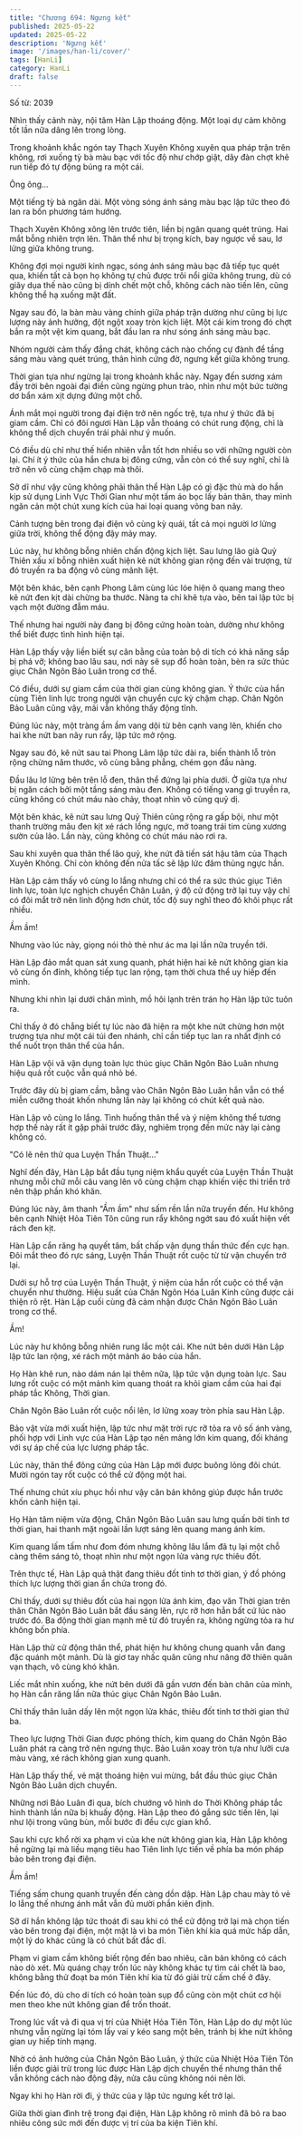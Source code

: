 ```yaml
---
title: "Chương 694: Ngưng kết"
published: 2025-05-22
updated: 2025-05-22
description: 'Ngưng kết'
image: '/images/han-li/cover/'
tags: [HanLi]
category: HanLi
draft: false
---
```


Số từ: 2039 










Nhìn thấy cảnh này, nội tâm Hàn Lập thoáng động. Một loại dự cảm không tốt lần nữa dâng lên trong lòng.

Trong khoảnh khắc ngón tay Thạch Xuyên Không xuyên qua pháp trận trên không, rơi xuống tỳ bà màu bạc với tốc độ như chớp giật, dây đàn chợt khẽ run tiếp đó tự động búng ra một cái.

Ông ông...

Một tiếng tỳ bà ngân dài. Một vòng sóng ánh sáng màu bạc lập tức theo đó lan ra bốn phương tám hướng.

Thạch Xuyên Không xông lên trước tiên, liền bị ngân quang quét trúng. Hai mắt bỗng nhiên trợn lên. Thân thể như bị trọng kích, bay ngược về sau, lơ lửng giữa không trung.

Không đợi mọi người kinh ngạc, sóng ánh sáng màu bạc đã tiếp tục quét qua, khiến tất cả bọn họ không tự chủ được trôi nổi giữa không trung, dù có giãy dụa thế nào cũng bị dính chết một chỗ, không cách nào tiến lên, cũng không thể hạ xuống mặt đất.

Ngay sau đó, la bàn màu vàng chính giữa pháp trận dường như cũng bị lực lượng này ảnh hưởng, đột ngột xoay tròn kịch liệt. Một cái kim trong đó chợt bắn ra một vệt kim quang, bắt đầu lan ra như sóng ánh sáng màu bạc.

Nhóm người cảm thấy đắng chát, không cách nào chống cự đành để tầng sáng màu vàng quét trúng, thân hình cứng đờ, ngưng kết giữa không trung.

Thời gian tựa như ngừng lại trong khoảnh khắc này. Ngay đến sương xám đầy trời bên ngoài đại điền cũng ngừng phun trào, nhìn như một bức tường dơ bẩn xám xịt dựng đứng một chỗ.

Ánh mắt mọi người trong đại điện trở nên ngốc trệ, tựa như ý thức đã bị giam cầm. Chỉ có đôi ngươi Hàn Lập vẫn thoáng có chút rung động, chỉ là không thể dịch chuyển trái phải như ý muốn.

Có điều dù chỉ như thế hiển nhiên vẫn tốt hơn nhiều so với những người còn lại. Chí ít ý thức của hắn chưa bị đông cứng, vẫn còn có thể suy nghĩ, chỉ là trở nên vô cùng chậm chạp mà thôi.

Sở dĩ như vậy cũng không phải thân thể Hàn Lập có gì đặc thù mà do hắn kịp sử dụng Linh Vực Thời Gian như một tấm áo bọc lấy bản thân, thay mình ngăn cản một chút xung kích của hai loại quang võng ban nãy.

Cảnh tượng bên trong đại điện vô cùng kỳ quái, tất cả mọi người lơ lửng giữa trời, không thể động đậy mảy may.

Lúc này, hư không bỗng nhiên chấn động kịch liệt. Sau lưng lão già Quỷ Thiên xấu xí bỗng nhiên xuất hiện kẽ nứt không gian rộng đến vài trượng, từ đó truyền ra ba động vô cùng mãnh liệt.

Một bên khác, bên cạnh Phong Lâm cùng lúc lóe hiện ô quang mang theo kẽ nứt đen kịt dài chừng ba thước. Nàng ta chỉ khẽ tựa vào, bên tai lập tức bị vạch một đường đẫm máu.

Thế nhưng hai người này đang bị đông cứng hoàn toàn, dường như không thể biết được tình hình hiện tại.

Hàn Lập thấy vậy liền biết sự cân bằng của toàn bộ di tích có khả năng sắp bị phá vỡ; không bao lâu sau, nơi này sẽ sụp đổ hoàn toàn, bèn ra sức thúc giục Chân Ngôn Bảo Luân trong cơ thể.

Có điều, dưới sự giam cầm của thời gian cùng không gian. Ý thức của hắn cùng Tiên linh lực trong người vận chuyển cực kỳ chậm chạp. Chân Ngôn Bảo Luân cũng vậy, mãi vẫn không thấy động tĩnh.

Đúng lúc này, một tràng ầm ầm vang dội từ bên cạnh vang lên, khiến cho hai khe nứt ban nãy run rẩy, lập tức mở rộng.

Ngay sau đó, kẽ nứt sau tai Phong Lâm lập tức dài ra, biến thành lỗ tròn rộng chừng năm thước, vô cùng bằng phẳng, chém gọn đầu nàng.

Đầu lâu lơ lửng bên trên lỗ đen, thân thể đứng lại phía dưới. Ở giữa tựa như bị ngăn cách bởi một tầng sáng màu đen. Không có tiếng vang gì truyền ra, cũng không có chút máu nào chảy, thoạt nhìn vô cùng quỷ dị.

Một bên khác, kẽ nứt sau lưng Quỷ Thiên cũng rộng ra gấp bội, như một thanh trường mâu đen kịt xé rách lồng ngực, mở toang trái tim cùng xương sườn của lão. Lần này, cũng không có chút máu nào rơi ra.

Sau khi xuyên qua thân thể lão quỷ, khe nứt đã tiến sát hậu tâm của Thạch Xuyên Không. Chỉ còn không đến nửa tấc sẽ lập lức đâm thủng ngực hắn.

Hàn Lập cảm thấy vô cùng lo lắng nhưng chỉ có thể ra sức thúc giục Tiên linh lực, toàn lực nghịch chuyển Chân Luân, ý độ cử động trở lại tuy vậy chỉ có đôi mắt trở nên linh động hơn chút, tốc độ suy nghĩ theo đó khôi phục rất nhiều.

Ầm ầm!

Nhưng vào lúc này, giọng nói thỏ thẻ như ác ma lại lần nữa truyền tới.

Hàn Lập đảo mắt quan sát xung quanh, phát hiện hai kẽ nứt không gian kia vô cùng ổn đỉnh, không tiếp tục lan rộng, tạm thời chưa thể uy hiếp đến mình.

Nhưng khi nhìn lại dưới chân mình, mồ hôi lạnh trên trán họ Hàn lập tức tuôn ra.

Chỉ thấy ở đó chẳng biết tự lúc nào đã hiện ra một khe nứt chừng hơn một trượng tựa như một cái túi đen nhánh, chỉ cần tiếp tục lan ra nhất định có thể nuốt trọn thân thể của hắn.

Hàn Lập vội vã vận dụng toàn lực thúc giục Chân Ngôn Bảo Luân nhưng hiệu quả rốt cuộc vẫn quá nhỏ bé.

Trước đây dù bị giam cầm, bằng vào Chân Ngôn Bảo Luân hắn vẫn có thể miễn cưỡng thoát khốn nhưng lần này lại không có chút kết quả nào.

Hàn Lập vô cùng lo lắng. Tình huống thân thể và ý niệm không thể tương hợp thế này rất ít gặp phải trước đây, nghiêm trọng đến mức này lại càng không có.

"Có lẽ nên thử qua Luyện Thần Thuật..."

Nghĩ đến đây, Hàn Lập bắt đầu tụng niệm khẩu quyết của Luyện Thần Thuật nhưng mỗi chữ mỗi câu vang lên vô cùng chậm chạp khiến việc thi triển trở nên thập phần khó khăn.

Đúng lúc này, âm thanh "Ầm ầm" như sấm rền lần nữa truyền đến. Hư không bên cạnh Nhiệt Hỏa Tiên Tôn cũng run rẩy không ngớt sau đó xuất hiện vết rách đen kịt.

Hàn Lập cắn răng hạ quyết tâm, bất chấp vận dụng thần thức đến cực hạn. Đôi mắt theo đó rực sáng, Luyện Thần Thuật rốt cuộc từ từ vận chuyển trở lại.

Dưới sự hỗ trợ của Luyện Thần Thuật, ý niệm của hắn rốt cuộc có thể vận chuyển như thường. Hiệu suất của Chân Ngôn Hóa Luân Kinh cũng được cải thiện rõ rệt. Hàn Lập cuối cùng đã cảm nhận được Chân Ngôn Bảo Luân trong cơ thể.

Ầm!

Lúc này hư không bỗng nhiên rung lắc một cái. Khe nứt bên dưới Hàn Lập lập tức lan rộng, xé rách một mảnh áo báo của hắn.

Họ Hàn khẽ run, nào dám nán lại thêm nữa, lập tức vận dụng toàn lực. Sau lưng rốt cuộc có một mảnh kim quang thoát ra khỏi giam cầm của hai đại pháp tắc Không, Thời gian.

Chân Ngôn Bảo Luân rốt cuộc nổi lên, lơ lửng xoay tròn phía sau Hàn Lập.

Bảo vật vừa mới xuất hiện, lập tức như mặt trời rực rỡ tỏa ra vô số ánh vàng, phối hợp với Linh vực của Hàn Lập tạo nên mảng lớn kim quang, đối kháng với sự áp chế của lực lượng pháp tắc.

Lúc này, thân thể đông cứng của Hàn Lập mới được buông lỏng đôi chút. Mười ngón tay rốt cuộc có thể cử động một hai.

Thế nhưng chút xíu phục hồi như vậy căn bản không giúp được hắn trước khốn cảnh hiện tại.

Họ Hàn tâm niệm vừa động, Chân Ngôn Bảo Luân sau lưng quấn bởi tinh tơ thời gian, hai thanh mặt ngoài lần lượt sáng lên quang mang ánh kim.

Kim quang lấm tấm như đom đóm nhưng không lâu lắm đã tụ lại một chỗ càng thêm sáng tỏ, thoạt nhìn như một ngọn lửa vàng rực thiêu đốt.

Trên thực tế, Hàn Lập quả thật đang thiêu đốt tinh tơ thời gian, ý đồ phóng thích lực lượng thời gian ẩn chứa trong đó.

Chỉ thấy, dưới sự thiêu đốt của hai ngọn lửa ánh kim, đạo văn Thời gian trên thân Chân Ngôn Bảo Luân bắt đầu sáng lên, rực rỡ hơn hẳn bất cứ lúc nào trước đó. Ba động thời gian mạnh mẽ từ đó truyền ra, không ngừng tỏa ra hư không bốn phía.

Hàn Lập thử cử động thân thể, phát hiện hư không chung quanh vẫn đang đặc quánh một mảnh. Dù là giơ tay nhấc quân cũng như nâng đỡ thiên quân vạn thạch, vô cùng khó khăn.

Liếc mắt nhìn xuống, khe nứt bên dưới đã gần vươn đến bàn chân của mình, họ Hàn cắn răng lần nữa thúc giục Chân Ngôn Bảo Luân.

Chỉ thấy thân luân dấy lên một ngọn lửa khác, thiêu đốt tinh tơ thời gian thứ ba.

Theo lực lượng Thời Gian được phóng thích, kim quang do Chân Ngôn Bảo Luân phát ra càng trở nên ngưng thực. Bảo Luân xoay tròn tựa như lưỡi cưa màu vàng, xé rách không gian xung quanh.

Hàn Lập thấy thế, vẻ mặt thoáng hiện vui mừng, bắt đầu thúc giục Chân Ngôn Bảo Luân dịch chuyển.

Những nơi Bảo Luân đi qua, bích chướng vô hình do Thời Không pháp tắc hình thành lần nữa bị khuấy động. Hàn Lập theo đó gắng sức tiến lên, lại như lội trong vũng bùn, mỗi bước đi đều cực gian khổ.

Sau khi cực khổ rời xa phạm vi của khe nứt không gian kia, Hàn Lập không hề ngừng lại mà liều mạng tiêu hao Tiên linh lực tiến về phía ba món pháp bảo bên trong đại điện.

Ầm ầm!

Tiếng sấm chung quanh truyền đến càng dồn dập. Hàn Lập chau mày tỏ vẻ lo lắng thế nhưng ánh mắt vẫn đủ mười phần kiên định.

Sỡ dĩ hắn không lập tức thoát đi sau khi có thể cử động trở lại mà chọn tiến vào bên trong đại điện, một mặt là vì ba món Tiên khí kia quá mức hấp dẫn, một lý do khác cũng là có chút bất đắc dĩ.

Phạm vi giam cầm không biết rộng đến bao nhiêu, căn bản không có cách nào dò xét. Mù quáng chạy trốn lúc này không khác tự tìm cái chết là bao, không bằng thử đoạt ba món Tiên khí kia từ đó giải trừ cấm chế ở đây.

Đến lúc đó, dù cho di tích có hoàn toàn sụp đổ cũng còn một chút cơ hội men theo khe nứt không gian để trốn thoát.

Trong lúc vất vả đi qua vị trí của Nhiệt Hỏa Tiên Tôn, Hàn Lập do dự một lúc nhưng vẫn ngừng lại tóm lấy vai y kéo sang một bên, tránh bị khe nứt không gian uy hiếp tính mạng.

Nhờ có ảnh hưởng của Chân Ngôn Bảo Luân, ý thức của Nhiệt Hỏa Tiên Tôn liền được giải trừ trong lúc được Hàn Lập dịch chuyển thế nhưng thân thể vẫn không cách nào động đậy, nửa câu cũng không nói nên lời.

Ngay khi họ Hàn rời đi, ý thức của y lập tức ngưng kết trở lại.

Giữa thời gian đình trệ trong đại điện, Hàn Lập không rõ mình đã bỏ ra bao nhiêu công sức mới đến được vị trí của ba kiện Tiên khí.
